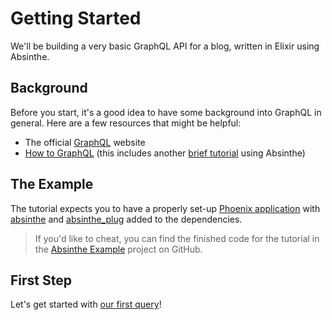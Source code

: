 # Getting Started

We'll be building a very basic GraphQL API for a blog, written in Elixir using
Absinthe.

## Background

Before you start, it's a good idea to have some background into GraphQL in general. Here are a few resources that might be helpful:

- The official [GraphQL](https://graphql.org/) website
- [How to GraphQL](https://www.howtographql.com/) (this includes another [brief tutorial](https://www.howtographql.com/graphql-elixir/0-introduction/) using Absinthe)

## The Example

 The tutorial expects you to have a properly set-up [Phoenix application](https://hexdocs.pm/phoenix/installation.html) with [absinthe](https://hex.pm/packages/absinthe) and [absinthe_plug](https://hex.pm/packages/absinthe_plug) added to the dependencies.

>  If you'd like to cheat, you can find the finished code for the tutorial
>  in the [Absinthe Example](https://github.com/absinthe-graphql/absinthe_tutorial)
>  project on GitHub.

## First Step

Let's get started with [our first query](our-first-query.md)!
